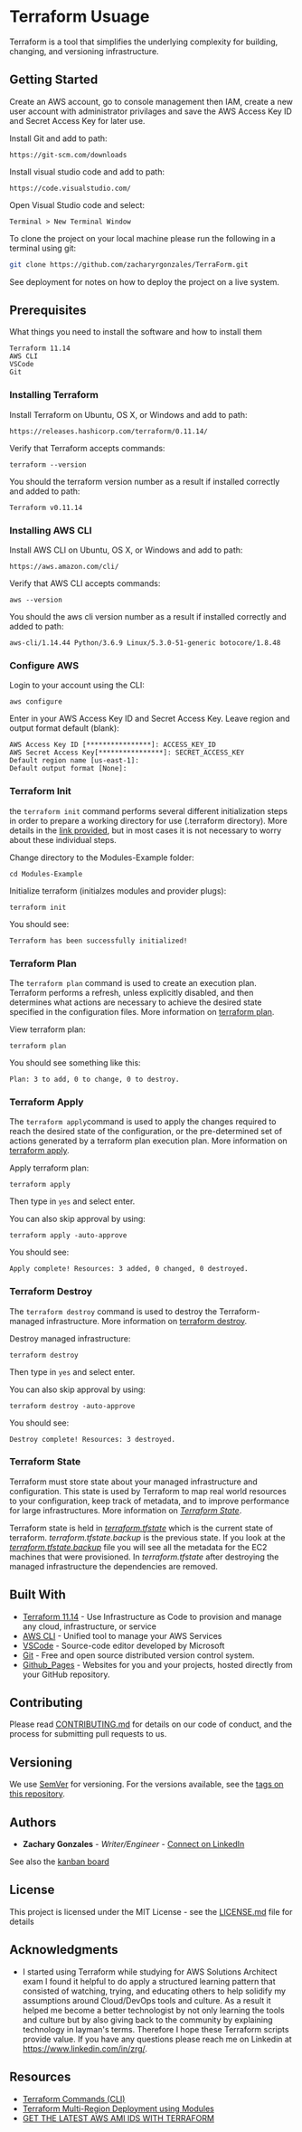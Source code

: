 <meta property='og:title' content="Terraform Scripts"/>
<meta property='og:image' content="./tflogo.png"/>
<meta property='og:description' content="Learn Terraform!"/>
<meta property='og:url' content="https://zacharyrgonzales.github.io/TerraForm/" />

# Terraform Usuage
Terraform is a tool that simplifies the underlying complexity for building, changing, and versioning infrastructure. 

## Getting Started
Create an AWS account, go to console management then IAM, create a new user account with administrator privilages and save the AWS Access Key ID and Secret Access Key for later use.

Install Git and add to path:
```
https://git-scm.com/downloads
```

Install visual studio code and add to path:
```
https://code.visualstudio.com/
```

Open Visual Studio code and select:
```
Terminal > New Terminal Window
```

To clone the project on your local machine please run the following in a terminal using git:
```bash
git clone https://github.com/zacharyrgonzales/TerraForm.git
```

See deployment for notes on how to deploy the project on a live system.

## Prerequisites

What things you need to install the software and how to install them
```
Terraform 11.14
AWS CLI
VSCode
Git
```

### Installing Terraform

Install Terraform on Ubuntu, OS X, or Windows and add to path:
```
https://releases.hashicorp.com/terraform/0.11.14/
```
Verify that Terraform accepts commands:
```
terraform --version
```
You should the terraform version number as a result if installed correctly and added to path:
```
Terraform v0.11.14
```
### Installing AWS CLI

Install AWS CLI on Ubuntu, OS X, or Windows and add to path:
```
https://aws.amazon.com/cli/
```
Verify that AWS CLI accepts commands:
```
aws --version
```
You should the aws cli version number as a result if installed correctly and added to path:
```
aws-cli/1.14.44 Python/3.6.9 Linux/5.3.0-51-generic botocore/1.8.48
```

### Configure AWS

Login to your account using the CLI:
```
aws configure
```
Enter in your AWS Access Key ID and Secret Access Key. Leave region and output format default (blank):
```
AWS Access Key ID [****************]: ACCESS_KEY_ID
AWS Secret Access Key[****************]: SECRET_ACCESS_KEY
Default region name [us-east-1]: 
Default output format [None]: 
```

### Terraform Init

the ```terraform init``` command performs several different initialization steps in order to prepare a working directory for use (.terraform directory). More details in the [link provided](https://www.terraform.io/docs/commands/init.html#usage), but in most cases it is not necessary to worry about these individual steps.

Change directory to the Modules-Example folder:
```
cd Modules-Example
```
Initialize terraform (initialzes modules and provider plugs):
```
terraform init
```
You should see:
```
Terraform has been successfully initialized!
```

### Terraform Plan

The ```terraform plan``` command is used to create an execution plan. Terraform performs a refresh, unless explicitly disabled, and then determines what actions are necessary to achieve the desired state specified in the configuration files. More information on [terraform plan](https://www.terraform.io/docs/commands/plan.html#usage).

View terraform plan:
```
terraform plan
```
You should see something like this:
```
Plan: 3 to add, 0 to change, 0 to destroy.
```

### Terraform Apply

The ```terraform apply```command is used to apply the changes required to reach the desired state of the configuration, or the pre-determined set of actions generated by a terraform plan execution plan. More information on [terraform apply](https://www.terraform.io/docs/commands/apply.html#usage).

Apply terraform plan:
```
terraform apply
```
Then type in ```yes``` and select enter.

You can also skip approval by using:
```
terraform apply -auto-approve
```

You should see:
```
Apply complete! Resources: 3 added, 0 changed, 0 destroyed.
```

### Terraform Destroy

The ```terraform destroy``` command is used to destroy the Terraform-managed infrastructure. More information on [terraform destroy](https://www.terraform.io/docs/commands/destroy.html#usage).

Destroy managed infrastructure:
```
terraform destroy
```
Then type in ```yes``` and select enter.

You can also skip approval by using:
```
terraform destroy -auto-approve
```
You should see:
```
Destroy complete! Resources: 3 destroyed.
```

### Terraform State

Terraform must store state about your managed infrastructure and configuration. This state is used by Terraform to map real world resources to your configuration, keep track of metadata, and to improve performance for large infrastructures. More information on [*Terraform State*](https://www.terraform.io/docs/state/index.html).

Terraform state is held in [*terraform.tfstate*]() which is the current state of terraform. *terraform.tfstate.backup* is the previous state. If you look at the [*terraform.tfstate.backup*]() file you will see all the metadata for the EC2 machines that were provisioned. In *terraform.tfstate* after destroying the managed infrastructure the dependencies are removed.


## Built With

* [Terraform 11.14](http://www.dropwizard.io/1.0.2/docs/) - Use Infrastructure as Code to provision and manage any cloud, infrastructure, or service
* [AWS CLI](https://maven.apache.org/) - Unified tool to manage your AWS Services
* [VSCode](https://rometools.github.io/rome/) - Source-code editor developed by Microsoft 
* [Git](https://rometools.github.io/rome/) - Free and open source distributed version control system.
* [Github_Pages](https://pages.github.com/) - Websites for you and your projects, hosted directly from your GitHub repository.

## Contributing

Please read [CONTRIBUTING.md](https://gist.github.com/zacharyrgonzales/1c65d518637698fd63a5544343662b15) for details on our code of conduct, and the process for submitting pull requests to us.

## Versioning

We use [SemVer](http://semver.org/) for versioning. For the versions available, see the [tags on this repository](https://github.com/your/project/tags). 

## Authors

* **Zachary Gonzales** - *Writer/Engineer* - [Connect on LinkedIn](https://www.linkedin.com/in/zrg/)

See also the [kanban board](https://github.com/zacharyrgonzales/TerraForm/projects/1)

## License

This project is licensed under the MIT License - see the [LICENSE.md](https://github.com/zacharyrgonzales/TerraForm/blob/development/LICENSE) file for details

## Acknowledgments

* I started using Terraform while studying for AWS Solutions Architect exam I found it helpful to do apply a structured learning pattern that consisted of watching, trying, and educating others to help solidify my assumptions around Cloud/DevOps tools and culture. As a result it helped me become a better technologist by not only learning the tools and culture but by also giving back to the community by explaining technology in layman's terms. Therefore I hope these Terraform scripts provide value. If you have any questions please reach me on Linkedin at https://www.linkedin.com/in/zrg/.


## Resources
* [Terraform Commands (CLI)](https://www.terraform.io/docs/commands/index.html)
* [Terraform Multi-Region Deployment using Modules](https://medium.com/johnveldboom/terraform-multi-region-deployment-using-modules-4f94d7833b52)
* [GET THE LATEST AWS AMI IDS WITH TERRAFORM](https://letslearndevops.com/2018/08/23/terraform-get-latest-centos-ami/)
